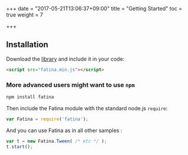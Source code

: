 +++
date = "2017-05-21T13:06:37+09:00"
title = "Getting Started"
toc = true
weight = 7

+++

## Installation

Download the [library](https://github.com/kefniark/Fatina/releases) and include it in your code:

```html
<script src="fatina.min.js"></script>
```
<!--
You can also reference a CDN-hosted version in your code, thanks to cdnjs. For example:

```html
<script src="..."></script>
```
-->

### More advanced users might want to use `npm`

```bash
npm install fatina
```

Then include the Fatina module with the standard node.js `require`:

```javascript
var Fatina = require('fatina');
```

And you can use Fatina as in all other samples :
```javascript
var t = new Fatina.Tween( /* etc */ );
t.start();
```